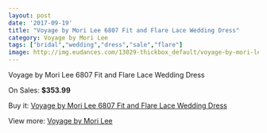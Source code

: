 ```yaml
---
layout: post
date: '2017-09-19'
title: "Voyage by Mori Lee 6807 Fit and Flare Lace Wedding Dress"
category: Voyage by Mori Lee
tags: ["bridal","wedding","dress","sale","flare"]
image: http://img.eudances.com/13029-thickbox_default/voyage-by-mori-lee-6807-fit-and-flare-lace-wedding-dress.jpg
---
```

Voyage by Mori Lee 6807 Fit and Flare Lace Wedding Dress

On Sales: **$353.99**
<a href="https://www.eudances.com/en/voyage-by-mori-lee/3960-voyage-by-mori-lee-6807-fit-and-flare-lace-wedding-dress.html"><amp-img layout="responsive" width="600" height="600" src="//img.eudances.com/13029-thickbox_default/voyage-by-mori-lee-6807-fit-and-flare-lace-wedding-dress.jpg" alt="Voyage by Mori Lee 6807 Fit and Flare Lace Wedding Dress 0" /></a>
<a href="https://www.eudances.com/en/voyage-by-mori-lee/3960-voyage-by-mori-lee-6807-fit-and-flare-lace-wedding-dress.html"><amp-img layout="responsive" width="600" height="600" src="//img.eudances.com/13033-thickbox_default/voyage-by-mori-lee-6807-fit-and-flare-lace-wedding-dress.jpg" alt="Voyage by Mori Lee 6807 Fit and Flare Lace Wedding Dress 1" /></a>
<a href="https://www.eudances.com/en/voyage-by-mori-lee/3960-voyage-by-mori-lee-6807-fit-and-flare-lace-wedding-dress.html"><amp-img layout="responsive" width="600" height="600" src="//img.eudances.com/13032-thickbox_default/voyage-by-mori-lee-6807-fit-and-flare-lace-wedding-dress.jpg" alt="Voyage by Mori Lee 6807 Fit and Flare Lace Wedding Dress 2" /></a>
<a href="https://www.eudances.com/en/voyage-by-mori-lee/3960-voyage-by-mori-lee-6807-fit-and-flare-lace-wedding-dress.html"><amp-img layout="responsive" width="600" height="600" src="//img.eudances.com/13031-thickbox_default/voyage-by-mori-lee-6807-fit-and-flare-lace-wedding-dress.jpg" alt="Voyage by Mori Lee 6807 Fit and Flare Lace Wedding Dress 3" /></a>
<a href="https://www.eudances.com/en/voyage-by-mori-lee/3960-voyage-by-mori-lee-6807-fit-and-flare-lace-wedding-dress.html"><amp-img layout="responsive" width="600" height="600" src="//img.eudances.com/13030-thickbox_default/voyage-by-mori-lee-6807-fit-and-flare-lace-wedding-dress.jpg" alt="Voyage by Mori Lee 6807 Fit and Flare Lace Wedding Dress 4" /></a>

Buy it: [Voyage by Mori Lee 6807 Fit and Flare Lace Wedding Dress](https://www.eudances.com/en/voyage-by-mori-lee/3960-voyage-by-mori-lee-6807-fit-and-flare-lace-wedding-dress.html "Voyage by Mori Lee 6807 Fit and Flare Lace Wedding Dress")

View more: [Voyage by Mori Lee](https://www.eudances.com/en/47-voyage-by-mori-lee "Voyage by Mori Lee")